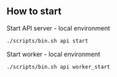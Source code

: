 ## How to start

Start API server - local environment

```bash
./scripts/bin.sh api start
```

Start worker - local environment

```bash
./scripts/bin.sh api worker_start
```